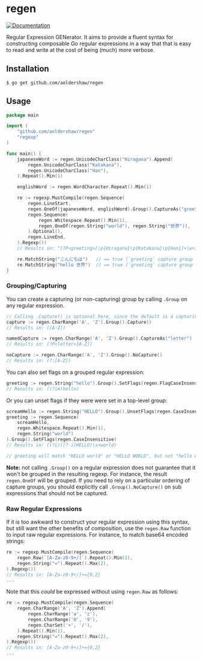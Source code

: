 # regen

[![Documentation](https://godoc.org/github.com/aoldershaw/regen?status.svg)](http://godoc.org/github.com/aoldershaw/regen)

Regular Expression GENerator. It aims to provide a fluent syntax for constructing composable
Go regular expressions in a way that that is easy to read and write at the cost of being (much)
more verbose.

## Installation

```
$ go get github.com/aoldershaw/regen 
```

## Usage

```go
package main

import (
    "github.com/aoldershaw/regen"
    "regexp"
)

func main() {
    japaneseWord := regen.UnicodeCharClass("Hiragana").Append(
        regen.UnicodeCharClass("Katakana"),
        regen.UnicodeCharClass("Han"),
    ).Repeat().Min(1)

    englishWord := regen.WordCharacter.Repeat().Min(1)

    re := regexp.MustCompile(regen.Sequence(
        regen.LineStart,
        regen.OneOf(japaneseWord, englishWord).Group().CaptureAs("greeting"),
        regen.Sequence(
            regen.Whitespace.Repeat().Min(1),
            regen.OneOf(regen.String("world"), regen.String("世界")),
        ).Optional(),
        regen.LineEnd,
    ).Regexp())
    // Results in: ^(?P<greeting>[\p{Hiragana}\p{Katakana}\p{Han}]+|w+)(\s+(world|世界))?$

    re.MatchString("こんにちは")   // == true (`greeting` capture group == "こんにちは")
    re.MatchString("hello 世界")  // == true (`greeting` capture group == "hello")
}
```

### Grouping/Capturing

You can create a capturing (or non-capturing) group by calling `.Group` on any regular expression.

```go
// Calling .Capture() is optional here, since the default is a capturing group
capture := regen.CharRange('A', 'Z').Group().Capture()
// Results in: ([A-Z])

namedCapture := regen.CharRange('A', 'Z').Group().CaptureAs("letter")
// Results in: (?P<letter>[A-Z])

noCapture := regen.CharRange('A', 'Z').Group().NoCapture()
// Results in: (?:[A-Z])
```

You can also set flags on a grouped regular expression:

```go
greeting := regen.String("hello").Group().SetFlags(regen.FlagCaseInsensitive | regen.FlagMultiLine)
// Results in: ((?im)hello)
```

Or you can unset flags if they were were set in a top-level group:

```go
screamHello := regen.String("HELLO").Group().UnsetFlags(regen.CaseInsensitive)
greeting := regen.Sequence(
    screamHello,
    regen.Whitespace.Repeat().Min(1),
    regen.String("world")
).Group().SetFlags(regen.CaseInsensitive)
// Results in: ((?i)((?-i)HELLO)\s+world)

// greeting will match "HELLO world" or "HELLO WORLD", but not "hello world"
```

**Note:** not calling `.Group()` on a regular expression does not guarantee that it won't be grouped
in the resulting regexp. For instance, the result `regen.OneOf` will be grouped. If you need to rely
on a particular ordering of capture groups, you should explicitly call `.Group().NoCapture()` on
sub expressions that should not be captured.


### Raw Regular Expressions

If it is too awkward to construct your regular expression using this syntax,
but still want the other benefits of composition, use the `regen.Raw`
function to input raw regular expressions. For instance, to match base64 encoded
strings:

```go
re := regexp.MustCompile(regen.Sequence(
    regen.Raw(`[A-Za-z0-9+/]`).Repeat().Min(1),
    regen.String("=").Repeat().Max(2),
).Regexp())
// Results in: [A-Za-z0-9+/]+={0,2}
...
```

Note that this *could* be expressed without using `regen.Raw` as follows:

```go
re := regexp.MustCompile(regen.Sequence(
    regen.CharRange('A', 'Z').Append(
        regen.CharRange('a', 'z'),
        regen.CharRange('0', '9'),
        regen.CharSet('+', '/'),
    ).Repeat().Min(1),
    regen.String("=").Repeat().Max(2),
).Regexp())
// Results in: [A-Za-z0-9+/]+={0,2}
...
```

